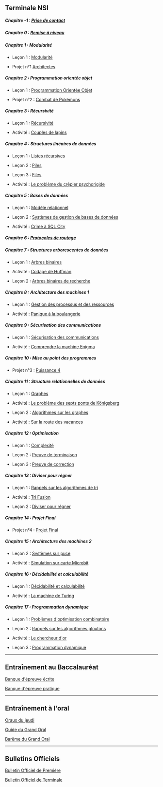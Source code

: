 
## Terminale NSI

##### Chapitre -1 : [Prise de contact](./Prise_de_contact/Prise_de_contact.md)

##### Chapitre 0 : [Remise à niveau](./Remise_à_niveau/Remise_a_niveau.md)

##### Chapitre 1 : Modularité

- Leçon 1 : [Modularité](./Langages_et_programmation/Modularité/Modularité.md)

- Projet n°1 [Architectes](./Langages_et_programmation/Modularité/Projet_architectes.md)

##### Chapitre 2 : Programmation orientée objet

- Leçon 1 : [Programmation Orientée Objet](./Structures_de_données/Programmation_orientée_objet/Programmation_orientée_objet.md)

- Projet n°2 : [Combat de Pokémons](./Structures_de_données/Programmation_orientée_objet/Projet_combat_de_pokémons.md)

##### Chapitre 3 : Récursivité

- Leçon 1 : [Récursivité](./Langages_et_programmation/Récursivité/Recursivité.md)

- Activité : [Couples de lapins](./Langages_et_programmation/Récursivité/Activité_couples_de_lapins.md)

##### Chapitre 4 : Structures linéaires de données

- Leçon 1 : [Listes récursives](./Structures_de_données/Structures_linéaires_de_données/Listes_récursives.md)

- Leçon 2 : [Piles](./Structures_de_données/Structures_linéaires_de_données/Piles.md)

- Leçon 3 : [Files](./Structures_de_données/Structures_linéaires_de_données/Files.md)

- Activité : [Le problème du crêpier psychorigide](./Structures_de_données/Structures_linéaires_de_données/Activité_problème_du_crêpier_psychorigide.md)

##### Chapitre 5 : Bases de données

- Leçon 1 : [Modèle relationnel](./Bases_de_données/Modèle_relationnel.md)

- Leçon 2 : [Systèmes de gestion de bases de données](./Bases_de_données/Systèmes_de_gestion_de_bases_de_données_relationnelles.md)

- Activité : [Crime à SQL City](./Bases_de_données/Activité_crime_à_SQL_City.md)

##### Chapitre 6 : [Protocoles de routage](./Pincipe_des_réseaux/Protocoles_de_routage.md)

##### Chapitre 7 : Structures arborescentes de données

- Leçon 1 : [Arbres binaires](./Structures_de_données/Structures_arborescentes_de_données/Arbres_binaires.md)

- Activité : [Codage de Huffman](./Structures_de_données/Structures_arborescentes_de_données/Activité_codage_de_huffman.md)

- Leçon 2 : [Arbres binaires de recherche](./Structures_de_données/Structures_arborescentes_de_données/Arbres_binaires_de_recherche.md)

##### Chapitre 8 : Architecture des machines 1

- Leçon 1 : [Gestion des processus et des ressources](./Architecture_des_machines/Gestion_des_processus_et_des_ressources/Gestion_des_processus_et_des_ressources.md)

- Activité : [Panique à la boulangerie](./Architecture_des_machines/Gestion_des_processus_et_des_ressources/Activité_panique_à_la_boulangerie.md)

##### Chapitre 9 : Sécurisation des communications

- Leçon 1 : [Sécurisation des communications](./Principe_des_réseaux/Sécurisation_des_communications/Sécurisation_des_communications.md)

- Activité : [Comprendre la machine Enigma](./Principe_des_réseaux/Sécurisation_des_communications/Activité_comprendre_la_machine_enigma.md)

##### Chapitre 10 : Mise au point des programmes

- Projet n°3 : [Puissance 4](./Langages_et_programmation/Mise_au_point_des_programmes/Projet_puissance_4.md)

##### Chapitre 11 : Structure relationnelles de données

- Leçon 1 : [Graphes](./Structures_de_données/Structures_relationnelles_de_données/Graphes.md)

- Activité : [Le problème des septs ponts de Königsberg](./Structures_de_données/Structures_relationnelles_de_données/Activité_problème_des_sept_ponts_de_Königsberg.md)

- Leçon 2 : [Algorithmes sur les graphes](./Structures_de_données/Structures_relationnelles_de_données/Algorithmes_sur_les_graphes.md)

- Activité : [Sur la route des vacances](./Structures_de_données/Structures_relationnelles_de_données/Activité_sur_la_route_des_vacances.md)

##### Chapitre 12 : Optimisation

- Leçon 1 : [Complexité](./Langages_et_programmation/Optimisation/Complexité.md)

- Leçon 2 : [Preuve de terminaison](./Langages_et_programmation/Optimisation/Preuve_de_terminaison.md)

- Leçon 3 : [Preuve de correction](./Langages_et_programmation/Optimisation/Preuve_de_correction.md)

##### Chapitre 13 : Diviser pour régner

- Leçon 1 : [Rappels sur les algorithmes de tri](./Algorithmique/Diviser_pour_régner/Rappels_sur_les_algorithmes_de_tri.md)

- Activité : [Tri Fusion](./Algorithmique/Diviser_pour_régner/Activité_tri_fusion.md)

- Leçon 2 : [Diviser pour régner](./Algorithmique/Diviser_pour_régner/Diviser_pour_régner.md)

##### Chapitre 14 : Projet Final

- Projet n°4 : [Projet Final](./Projet_final/Projet_final.md)

##### Chapitre 15 : Architecture des machines 2

- Leçon 2 : [Systèmes sur puce](./Architecture_des_machines/Systèmes_sur_puce/Systèmes_sur_puce.md)

- Activité : [Simulation sur carte Microbit](./Architecture_des_machines/Systèmes_sur_puce/Activité_simulation_sur_carte_microbit.md)

##### Chapitre 16 : Décidabilité et calculabilité

- Leçon 1 : [Décidabilité et calculabilité](./Langages_et_programmation/Décidabilité_et_calculabilité/Décidabilité_et_calculabilité.md)

- Activité : [La machine de Turing](./Langages_et_programmation/Décidabilité_et_calculabilité/Activité_la_machine_de_turing.md)

##### Chapitre 17 : Programmation dynamique

- Leçon 1 : [Problèmes d'optimisation combinatoire](./Algorithmique/Programmation_dynamique/Problèmes_d_optimisation_combinatoire.md)

- Leçon 2 : [Rappels sur les algorithmes gloutons](./Algorithmique/Programmation_dynamique/Rappels_sur_les_algorithmes_gloutons.md)

- Activité : [Le chercheur d'or](./Algorithmique/Programmation_dynamique/Activité_le_chercheur_d_or.md)

- Leçon 3 : [Programmation dynamique](./Algorithmique/Programmation_dynamique/Programmation_dynamique.md)

______________________

## Entraînement au Baccalauréat

[Banque d'épreuve écrite](https://pixees.fr/informatiquelycee/term/#ep_prat)

[Banque d'épreuve pratique](https://pixees.fr/informatiquelycee/term/#ep_prat)

______________________

## Entraînement à l'oral

[Oraux du jeudi](./Oraux/Oraux_du_jeudi.md)

[Guide du Grand Oral](./Oraux/guide_grand_oral.pdf)

[Barême du Grand Oral](./Oraux/Barême_grand_oral.pdf)

______________________

## Bulletins Officiels

[Bulletin Officiel de Première](./../bo_premiere.pdf)

[Bulletin Officiel de Terminale](./../bo_terminale.pdf)
